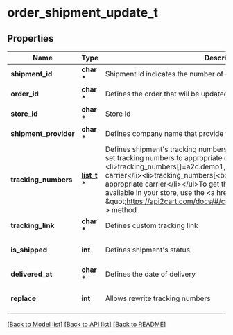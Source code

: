 # order_shipment_update_t

## Properties
Name | Type | Description | Notes
------------ | ------------- | ------------- | -------------
**shipment_id** | **char \*** | Shipment id indicates the number of delivery | 
**order_id** | **char \*** | Defines the order that will be updated | [optional] 
**store_id** | **char \*** | Store Id | [optional] 
**shipment_provider** | **char \*** | Defines company name that provide tracking of shipment | [optional] 
**tracking_numbers** | [**list_t**](order_shipment_add_tracking_numbers_inner.md) \* | Defines shipment&#39;s tracking numbers that have to be added&lt;/br&gt; How set tracking numbers to appropriate carrier:&lt;ul&gt;&lt;li&gt;tracking_numbers[]&#x3D;a2c.demo1,a2c.demo2 - set default carrier&lt;/li&gt;&lt;li&gt;tracking_numbers[&lt;b&gt;carrier_id&lt;/b&gt;]&#x3D;a2c.demo - set appropriate carrier&lt;/li&gt;&lt;/ul&gt;To get the list of carriers IDs that are available in your store, use the &lt;a href &#x3D; \&quot;https://api2cart.com/docs/#/cart/CartInfo\&quot;&gt;cart.info&lt;/a &gt; method | [optional] 
**tracking_link** | **char \*** | Defines custom tracking link | [optional] 
**is_shipped** | **int** | Defines shipment&#39;s status | [optional] [default to true]
**delivered_at** | **char \*** | Defines the date of delivery | [optional] 
**replace** | **int** | Allows rewrite tracking numbers | [optional] [default to true]

[[Back to Model list]](../README.md#documentation-for-models) [[Back to API list]](../README.md#documentation-for-api-endpoints) [[Back to README]](../README.md)


